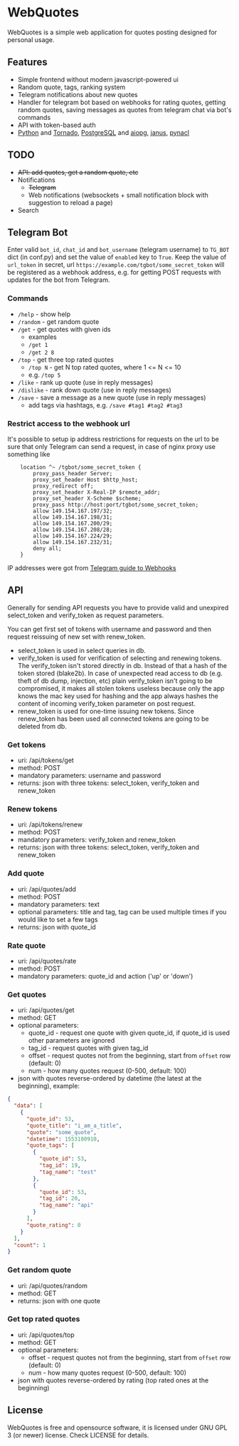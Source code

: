 # WebQuotes

WebQuotes is a simple web application for quotes posting designed for personal usage. 

## Features
* Simple frontend without modern javascript-powered ui
* Random quote, tags, ranking system
* Telegram notifications about new quotes
* Handler for telegram bot based on webhooks for rating quotes, getting random quotes, saving messages as quotes from telegram chat via bot's commands
* API with token-based auth 
* [Python](https://www.python.org/) and [Tornado](http://www.tornadoweb.org), [PostgreSQL](https://www.postgresql.org) and [aiopg](https://github.com/aio-libs/aiopg), [janus](https://github.com/aio-libs/janus), [pynacl](https://github.com/pyca/pynacl)

## TODO
* ~~API: add quotes, get a random quote, etc~~
* Notifications 
    * ~~Telegram~~
    * Web notifications (websockets + small notification block with suggestion to reload a page)
* Search

## Telegram Bot
Enter valid `bot_id`, `chat_id` and `bot_username` (telegram username) to `TG_BOT` dict (in conf.py) and set the value of `enabled` key to `True`. 
Keep the value of `url_token` in secret, url `https://example.com/tgbot/some_secret_token` will be registered as a webhook address, e.g. for getting POST requests with updates for the bot from Telegram. 

### Commands 
* `/help` - show help
* `/random` - get random quote
* `/get` - get quotes with given ids
    * examples
    * `/get 1`
    * `/get 2 8`
* `/top` - get three top rated quotes
    * `/top N` - get N top rated quotes, where 1 <= N <= 10
    * e.g. `/top 5`
* `/like` - rank up quote (use in reply messages)
* `/dislike` - rank down quote (use in reply messages)
* `/save` - save a message as a new quote (use in reply messages)
  * add tags via hashtags, e.g. `/save #tag1 #tag2 #tag3`

### Restrict access to the webhook url
It's possible to setup ip address restrictions for requests on the url to be sure that only Telegram can send a request, 
in case of nginx proxy use something like
```
    location ^~ /tgbot/some_secret_token {
        proxy_pass_header Server;
        proxy_set_header Host $http_host;
        proxy_redirect off;
        proxy_set_header X-Real-IP $remote_addr;
        proxy_set_header X-Scheme $scheme;
        proxy_pass http://host:port/tgbot/some_secret_token;
        allow 149.154.167.197/32;
        allow 149.154.167.198/31;
        allow 149.154.167.200/29;
        allow 149.154.167.208/28;
        allow 149.154.167.224/29;
        allow 149.154.167.232/31;
        deny all;
    }
```
IP addresses were got from [Telegram guide to Webhooks](https://core.telegram.org/bots/webhooks)

## API
Generally for sending API requests you have to provide valid and unexpired select_token and verify_token as request parameters. 

You can get first set of tokens with username and password and then request reissuing of new set with renew_token.

* select_token is used in select queries in db.
* verify_token is used for verification of selecting and renewing tokens. The verify_token isn't stored directly in db. Instead of that a hash of the token stored (blake2b). In case of unexpected read access to db (e.g. theft of db dump, injection, etc) plain verify_token isn't going to be compromised, it makes all stolen tokens useless because only the app knows the mac key used for hashing and the app always hashes the content of incoming verify_token parameter on post request.
* renew_token is used for one-time issuing new tokens. Since renew_token has been used all connected tokens are going to be deleted from db. 

### Get tokens
* uri: /api/tokens/get
* method: POST
* mandatory parameters: username and password
* returns: json with three tokens: select_token, verify_token and renew_token 

### Renew tokens 
* uri: /api/tokens/renew
* method: POST
* mandatory parameters: verify_token and renew_token
* returns: json with three tokens: select_token, verify_token and renew_token 

### Add quote
* uri: /api/quotes/add
* method: POST
* mandatory parameters: text
* optional parameters: title and tag, tag can be used multiple times if you would like to set a few tags
* returns: json with quote_id

### Rate quote
* uri: /api/quotes/rate
* method: POST
* mandatory parameters: quote_id and action ('up' or 'down')

### Get quotes
* uri: /api/quotes/get
* method: GET
* optional parameters:
    * quote_id - request one quote with given quote_id, if quote_id is used other parameters are ignored
    * tag_id - request quotes with given tag_id 
    * offset - request quotes not from the beginning, start from `offset` row (default: 0)
    * num - how many quotes request (0-500, default: 100)
* json with quotes reverse-ordered by datetime (the latest at the beginning), example:
```json
{
  "data": [
    {
      "quote_id": 53, 
      "quote_title": "i_am_a_title", 
      "quote": "some_quote", 
      "datetime": 1553180910, 
      "quote_tags": [
        {
          "quote_id": 53, 
          "tag_id": 19, 
          "tag_name": "test"
        }, 
        {
          "quote_id": 53, 
          "tag_id": 20, 
          "tag_name": "api"
        }
      ], 
      "quote_rating": 0
    }
  ], 
  "count": 1
}
```
    
### Get random quote
* uri: /api/quotes/random
* method: GET
* returns: json with one quote

### Get top rated quotes
* uri: /api/quotes/top
* method: GET
* optional parameters:
    * offset - request quotes not from the beginning, start from `offset` row (default: 0)
    * num - how many quotes request (0-500, default: 100)
* json with quotes reverse-ordered by rating (top rated ones at the beginning)

## License
WebQuotes is free and opensource software, it is licensed under GNU GPL 3 (or newer) license. Check LICENSE for details.
